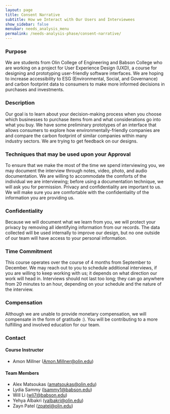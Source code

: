 ```yaml
---
layout: page
title: Consent Narrative
subtitle: How we Interact with Our Users and Interviewees
show_sidebar: false
menubar: needs_analysis_menu
permalink: /needs-analysis-phase/consent-narrative/
---
```

### Purpose
We are students from Olin College of Engineering and Babson College who are working on a project for User Experience Design (UXD), a course for designing and prototyping user-friendly software interfaces. We are hoping to increase accessibility to ESG (Environmental, Social, and Governance) and carbon footprint data to consumers to make more informed decisions in purchases and investments.

### Description
Our goal is to learn about your decision-making process when you choose which businesses to purchase items from and what considerations go into what you buy. We have some preliminary prototypes of an interface that allows consumers to explore how environmentally-friendly companies are and compare the carbon footprint of similar companies within many industry sectors. We are trying to get feedback on our designs.

### Techniques that may be used upon your Approval
To ensure that we make the most of the time we spend interviewing you, we may document the interview through notes, video, photo, and audio documentation. We are willing to accommodate the comforts of the individual we are interviewing; before using a documentation technique, we will ask you for permission. Privacy and confidentiality are important to us. We will make sure you are comfortable with the confidentiality of the information you are providing us.

### Confidentiality
Because we will document what we learn from you, we will protect your privacy by removing all identifying information from our records. The data collected will be used internally to improve our design, but no one outside of our team will have access to your personal information.

### Time Commitment
This course operates over the course of 4 months from September to December. We may reach out to you to schedule additional interviews, if you are willing to keep working with us; it depends on what direction our work will head in. Interviews should not last too long; they can go anywhere from 20 minutes to an hour, depending on your schedule and the nature of the interview.

### Compensation
Although we are unable to provide monetary compensation, we will compensate in the form of gratitude :). You will be contributing to a more fulfilling and involved education for our team.


### Contact
#### Course Instructor 
- Amon Millner (Amon.Millner@olin.edu)

#### Team Members
- Alex Matsoukas (amatsoukas@olin.edu)
- Lydia Sammy (lsammy1@babson.edu)
- Will Li (wli7@babson.edu)
- Yehya Albakri (yalbakri@olin.edu)
- Zayn Patel (zpatel@olin.edu)
